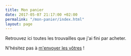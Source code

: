 ```yaml
---
title: Mon panier
date: 2017-05-07 21:17:00 +02:00
permalink: "/mon-panier/index.html"
layout: page
---
```


Retrouvez ici toutes les trouvailles que j'ai fini par acheter.

N'hésitez pas à [m'envoyer les vôtres](#) !
